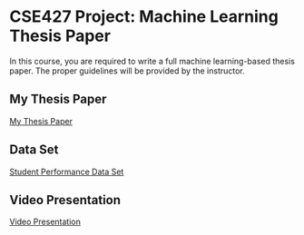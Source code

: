 # CSE427 Project: Machine Learning Thesis Paper

In this course, you are required to write a full machine learning-based thesis paper. The proper guidelines will be provided by the instructor.

## My Thesis Paper
[My Thesis Paper](https://www.overleaf.com/read/sdjkkcyxqfcf#ec27c2)

## Data Set
[Student Performance Data Set](https://www.kaggle.com/datasets/larsen0966/student-performance-data-set)

## Video Presentation
[Video Presentation](https://youtu.be/yxMzGuzGqA4)
